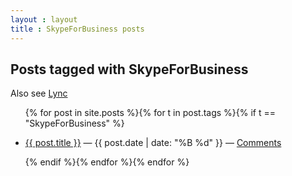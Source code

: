 ```yaml
---
layout : layout
title : SkypeForBusiness posts
---
```


<h2>Posts tagged with SkypeForBusiness</h2>

Also see [Lync](Lync.html)

<ul class="tagged-posts">
{% for post in site.posts %}{% for t in post.tags %}{% if t == "SkypeForBusiness" %}
	<li><p><a href="{{ post.url }}">{{ post.title }}</a> &mdash; {{ post.date | date: "%B %d" }} &mdash; <a href="{{ post.url }}#disqus_thread">Comments</a></p></li>
{% endif %}{% endfor %}{% endfor %}
</ul>
